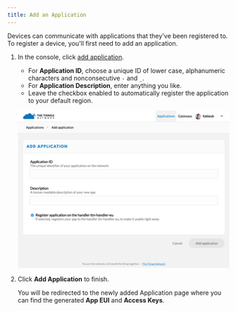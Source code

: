 ```yaml
---
title: Add an Application
---
```


Devices can communicate with applications that they've been registered to. To register a device, you'll first need to add an application.

1.  In the console, click [add application](https://console.thethingsnetwork.org/applications/add).

    * For **Application ID**, choose a unique ID of lower case, alphanumeric characters and nonconsecutive `-` and `_`.
    * For **Application Description**, enter anything you like.
    * Leave the checkbox enabled to automatically register the application to your default region.

    ![Add Application](../add-application.png)

2.  Click **Add Application** to finish.

    You will be redirected to the newly added Application page where you can find the generated **App EUI** and **Access Keys**.
